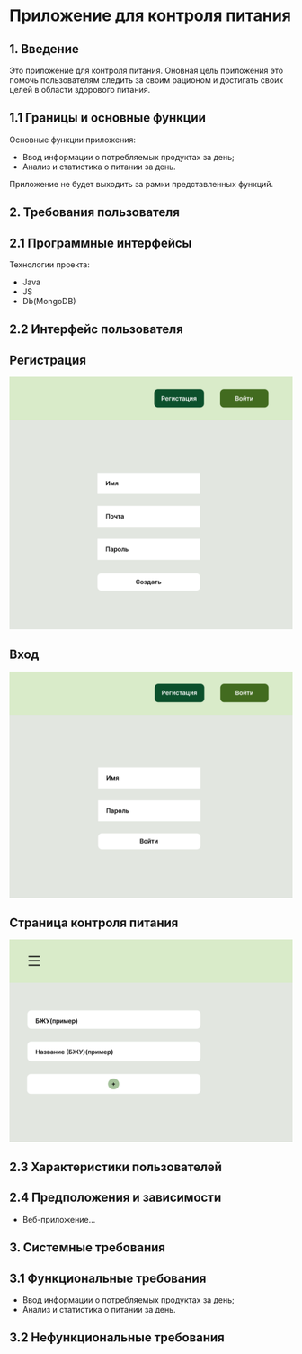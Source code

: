 # Приложение для контроля питания

## 1. Введение

Это приложение для контроля питания. Оновная цель приложения это помочь пользователям следить за своим рационом и достигать своих целей в области здорового питания.

## 1.1 Границы и основные функции

Основные функции приложения:
- Ввод информации о потребляемых продуктах за день;
- Анализ и статистика о питании за день.

Приложение не будет выходить за рамки представленных функций.

## 2. Требования пользователя

## 2.1 Программные интерфейсы

Технологии проекта:
- Java
- JS
- Db(MongoDB)

## 2.2 Интерфейс пользователя

## Регистрация

![Регистрация](mocks/image1.png)

## Вход

![Вход](mocks/image2.png)

## Страница контроля питания

![Страница контроля питания](mocks/image3.png)

## 2.3 Характеристики пользователей

## 2.4 Предположения и зависимости

- Веб-приложение...

## 3. Системные требования

## 3.1 Функциональные требования

- Ввод информации о потребляемых продуктах за день;
- Анализ и статистика о питании за день.

## 3.2 Нефункциональные требования

